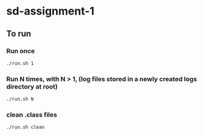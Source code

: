 # sd-assignment-1
## To run
### Run once
```bash
./run.sh 1
```
### Run N times, with N > 1, (log files stored in a newly created logs directory at root)
```bash
./run.sh N
```

### clean .class files
```bash
./run.sh clean
```
